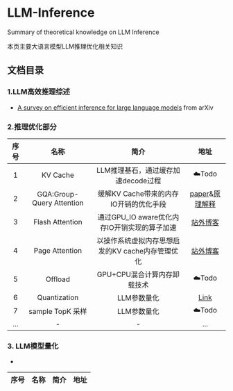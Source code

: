 # LLM-Inference 
Summary of theoretical knowledge on LLM Inference



本页主要大语言模型LLM推理优化相关知识



## 文档目录

### 1.LLM高效推理综述

- [A survey on efficient inference for large language models](https://arxiv.org/abs/2404.14294)  from arXiv

### 2.推理优化部分

|  序号 |   名称     | 简介    |地址|
|:---:|:----: |:---: |:---:|
| 1 | KV Cache|LLM推理基石，通过缓存加速decode过程|☁️Todo|
| 2 | GQA:Group-Query Attention|缓解KV Cache带来的内存IO开销的优化手段|[paper](https://arxiv.org/pdf/2305.13245)&[原理解释](https://mp.weixin.qq.com/s/_4OxoRLxhOcjGf0Q4Tvp2Q)|
| 3 | Flash Attention|通过GPU_IO aware优化内存IO开销实现的算子加速|[站外博客](https://readpaper.feishu.cn/docx/AC7JdtLrhoKpgxxSRM8cfUounsh)|
| 4 | Page Attention|以操作系统虚拟内存思想启发的KV cache内存管理优化|[站外博客](https://readpaper.feishu.cn/docx/EcZxdsf4uozCoixdU3NcW03snwV)|
| 5 | Offload|GPU+CPU混合计算内存卸载技术|☁️Todo|
| 6 | Quantization|LLM参数量化|[Link](./Quantize_Home.md)|
| 7 | sample TopK 采样|LLM参数量化|☁️Todo|
| ... | -     |-      | ... |

### 3. LLM模型量化

- 

|  序号 |   名称     | 简介    |地址|
|:---:|:----: |:---: |:---:|




